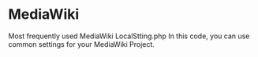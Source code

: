 # MediaWiki
Most frequently used MediaWiki LocalStting.php
In this code, you can use common settings for your MediaWiki Project.
